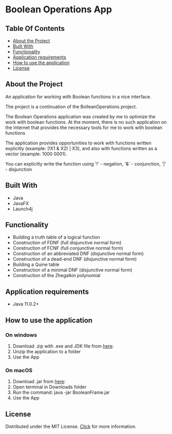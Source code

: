 # Boolean Operations App

## Table Of Contents

* [About the Project](#abouttheproject)
* [Built With](#builtwith)
* [Functionality](#functionality)
* [Application requirements](#applicationrequirements)
* [How to use the application](#howtousetheapplication)
* [License](#license)

## About the Project

An application for working with Boolean functions in a nice interface. 

The project is a continuation of the BolleanOperations project.

The Boolean Operations application was created by me to optimize the work with boolean functions. At the moment, there is no such application on the Internet that provides the necessary tools for me to work with boolean functions

The application provides opportunities to work with functions written explicitly (example: (!X1 & X2) | X3), and also with functions written as a vector (example: 1000 0001).

You can explicitly write the function using '!' - negation, '&' - conjunction, '|' - disjunction

## Built With
- Java
- JavaFX
- Launch4j

## Functionality 

* Building a truth table of a logical function
* Construction of FDNF (full disjunctive normal form)
* Construction of FCNF (full conjunctive normal form)
* Construction of an abbreviated DNF (disjunctive normal form)
* Construction of a dead-end DNF (disjunctive normal form)
* Building a Quine table
* Construction of a minimal DNF (disjunctive normal form)
* Construction of the Zhegalkin polynomial

## Application requirements
* Java 11.0.2+

## How to use the application
### On windows
1. Download .zip with .exe and JDK file from [here](https://drive.google.com/drive/folders/1sujNFE4gFMYt_uK71Dow4DFMqdWBJv7m?usp=sharing): 
2. Unzip the application to a folder
3. Use the App
### On macOS
1. Download .jar from [here](https://drive.google.com/drive/folders/1qwQztH9n7NUtBRj4_9jLMQSlDtZ7qaPM?usp=share_link): 
3. Open terminal in Downloads folder
4. Run the command: java -jar BooleanFrame.jar
5. Use the App

## License
Distributed under the MIT License. [Click](https://github.com/feduuusha/BooleanOperationsApp?tab=MIT-1-ov-file#readme) for more information.

